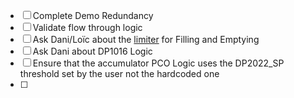 - [ ] Complete Demo Redundancy
- [ ] Validate flow through logic
- [ ] Ask Dani/Loïc about the [limiter](https://elog-co2-oper.web.cern.ch/Testing+and+commissioning+eLog/801) for Filling and Emptying
- [ ] Ask Dani about DP1016 Logic
- [ ] Ensure that the accumulator PCO Logic uses the  DP2022_SP threshold set by the user not the hardcoded one
- [ ] 